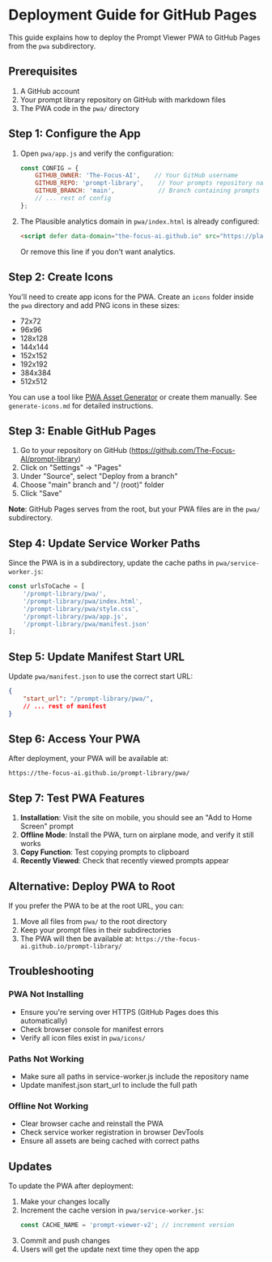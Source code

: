 # Deployment Guide for GitHub Pages

This guide explains how to deploy the Prompt Viewer PWA to GitHub Pages from the `pwa` subdirectory.

## Prerequisites

1. A GitHub account
2. Your prompt library repository on GitHub with markdown files
3. The PWA code in the `pwa/` directory

## Step 1: Configure the App

1. Open `pwa/app.js` and verify the configuration:
   ```javascript
   const CONFIG = {
       GITHUB_OWNER: 'The-Focus-AI',    // Your GitHub username
       GITHUB_REPO: 'prompt-library',    // Your prompts repository name
       GITHUB_BRANCH: 'main',            // Branch containing prompts
       // ... rest of config
   };
   ```

2. The Plausible analytics domain in `pwa/index.html` is already configured:
   ```html
   <script defer data-domain="the-focus-ai.github.io" src="https://plausible.io/js/script.js"></script>
   ```
   Or remove this line if you don't want analytics.

## Step 2: Create Icons

You'll need to create app icons for the PWA. Create an `icons` folder inside the `pwa` directory and add PNG icons in these sizes:
- 72x72
- 96x96
- 128x128
- 144x144
- 152x152
- 192x192
- 384x384
- 512x512

You can use a tool like [PWA Asset Generator](https://github.com/onderceylan/pwa-asset-generator) or create them manually. See `generate-icons.md` for detailed instructions.

## Step 3: Enable GitHub Pages

1. Go to your repository on GitHub (https://github.com/The-Focus-AI/prompt-library)
2. Click on "Settings" → "Pages"
3. Under "Source", select "Deploy from a branch"
4. Choose "main" branch and "/ (root)" folder
5. Click "Save"

**Note**: GitHub Pages serves from the root, but your PWA files are in the `pwa/` subdirectory.

## Step 4: Update Service Worker Paths

Since the PWA is in a subdirectory, update the cache paths in `pwa/service-worker.js`:
```javascript
const urlsToCache = [
    '/prompt-library/pwa/',
    '/prompt-library/pwa/index.html',
    '/prompt-library/pwa/style.css',
    '/prompt-library/pwa/app.js',
    '/prompt-library/pwa/manifest.json'
];
```

## Step 5: Update Manifest Start URL

Update `pwa/manifest.json` to use the correct start URL:
```json
{
    "start_url": "/prompt-library/pwa/",
    // ... rest of manifest
}
```

## Step 6: Access Your PWA

After deployment, your PWA will be available at:
```
https://the-focus-ai.github.io/prompt-library/pwa/
```

## Step 7: Test PWA Features

1. **Installation**: Visit the site on mobile, you should see an "Add to Home Screen" prompt
2. **Offline Mode**: Install the PWA, turn on airplane mode, and verify it still works
3. **Copy Function**: Test copying prompts to clipboard
4. **Recently Viewed**: Check that recently viewed prompts appear

## Alternative: Deploy PWA to Root

If you prefer the PWA to be at the root URL, you can:

1. Move all files from `pwa/` to the root directory
2. Keep your prompt files in their subdirectories
3. The PWA will then be available at: `https://the-focus-ai.github.io/prompt-library/`

## Troubleshooting

### PWA Not Installing
- Ensure you're serving over HTTPS (GitHub Pages does this automatically)
- Check browser console for manifest errors
- Verify all icon files exist in `pwa/icons/`

### Paths Not Working
- Make sure all paths in service-worker.js include the repository name
- Update manifest.json start_url to include the full path

### Offline Not Working
- Clear browser cache and reinstall the PWA
- Check service worker registration in browser DevTools
- Ensure all assets are being cached with correct paths

## Updates

To update the PWA after deployment:
1. Make your changes locally
2. Increment the cache version in `pwa/service-worker.js`:
   ```javascript
   const CACHE_NAME = 'prompt-viewer-v2'; // increment version
   ```
3. Commit and push changes
4. Users will get the update next time they open the app